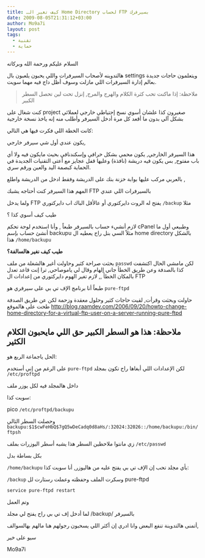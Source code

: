 ```yaml
---
title: كيف تغير الـ Home Directory لحساب FTP بسيرفرك
date: 2009-08-05T21:31:12+03:00
author: Mo9a7i
layout: post
tags:
  - تقنية
  - حماية
---
```


السلام عليكم ورحمة الله وبركاته

هالتدوينه لأصحاب السيرفرات واللي يحبون يلعبون بال settings ويتعلمون حاجات جديدة بعالم إدارة السيرفرات اللي مازلت وسوف أظل داج فيه مهما سويت.

> ملاحظة: إذا ماكنت تحب كثرة الكلام والهرج والمرج, إنزل تحت لين تحصل السطر الكبير

كنت شغال على project صغيرون كذا علشان أسوي نسخ إحتياطي خارجي لعملائي بشكل آلي بدون ما أقعد كل مرة أدخل السيرفر وأطلب منه إنه ياخذ نسخة خارجية

كانت الخطة اللي فكرت فيها هي التالي:

يكون عندي أول شي سيرفر خارجي,

هذا السيرفر الخارجي, يكون محمي بشكل خرافي وإسكندنافي بحيث مايكون فيه ولا أي باب مفتوح, بس يكون فيه دريشة (نافذة) وعليها قفل عجايز مع أعتى التقنيات الجديدة في الحماية كبصمة اليد والعين ورقم سري.

بالعربي مركب عليها بوابة خزنة بنك على الدريشة وفقط ادخل من الدريشة واطلع ,

المهم هذا السيرفر كنت أحتاجه يشبك FTP بالسيرفرات اللي عندي

ولما يدخل FTP يفتح له الروت دايركتوري أو عالأقل الباك اب دايركتوري `/backup` مثلا

طيب كيف أسوي كذا ؟

لازم أنشيء حساب بالسيرفر طبعاً , وأنا استخدم لوحة تحكم cPanel وطبيعي أول ما أنشئ حساب بإسم backupu مثلاً السي بنل راح يعطيه ال home directory بالشكل هذا `/home/backupu`

**طيب كيف نغير هالسالفة؟**

بحثت صراحة كثير وحاولت أغير هالشغلة من ملف `passwd` لكن مامشي الحال اكتشفت كذا بالصدفة وعن طريق الخطأ جاني إلهام وقال لي ياموصاحي, ترا إنت قاعد تعدل بالمكان الخطأ ,, لازم تغير الهوم دايركتوري من إعدادات ال FTP

طبعاً أنا برنامج الإف تي بي على سيرفري هو `pure-ftpd`

حاولت وبحثت وقرأت, لقيت حاجات كثير وحلول معقدة وزحمة لكن عن طريق الصدفة طحت على هالموقع <http://blog.raamdev.com/2006/09/20/howto-change-home-directory-for-a-virtual-ftp-user-on-a-server-running-pure-ftpd>

## ملاحظة: هذا هو السطر الكبير حق اللي مايحبون الكلام الكثير

الحل ياجماعة الربع هو:

على الرغم من إني أستخدم `pure-ftpd` لكن الإعدادات اللي أبغاها راح تكون بمجلد `/etc/proftpd`

داخل هالمجلد فيه لكل يوزر ملف

سويت كذا:

pico `/etc/proftpd/backupu`

وحصلت السطر التالي `backupu:$1$cwFeHbQ$7gQ5wDeCadq0d8aHs/:32024:32026::/home/backupu:/bin/ftpsh`

زي مانتوا ملاحظين السطر هذا يشبه أسطر اليوزرات بملف `/etc/passwd`

بكل بساطة بدل

`/home/backupu`
بأي مجلد تحب إن الإف تي بي يفتح عليه من هاليوزر, أنا سويت كذا:

`/backup`
وسكرت الملف وحفظته وعملت رستارت لل pure-ftpd

```shell
service pure-ftpd restart
```

وتم العمل

لما أدخل إف تي بي راح يفتح لي مجلد /backup/ بالسيرفر

أتمنى هالتدوينة تنفع البعض وانا ادري إن أكثر اللي يسحبون رجولهم هنا مالهم بهالسوالف, 

سيو على خير

Mo9a7i
